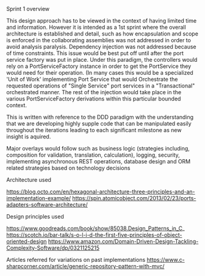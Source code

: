 Sprint 1 overview	

This design approach has to be viewed in the context of having limited time and information. However it is intended as a
1st sprint where the overall architecture is established and detail, such as how encapsulation and scope is enforced in 
the collaborating assemblies was not addressed in order to avoid analysis paralysis. Dependency injection was not addressed
because of time constraints. This issue would be best put off until after the port service factory was put in place.
Under this paradigm, the controllers would rely on a PortServiceFactory instance in order to get the PortService they would need for their
operation. (In many cases this would be a specialized 'Unit of Work' implementing Port Service that would Orchestrate the requested operations
of "Single Service" port services in a "Transactional" orchestrated manner.
The rest of the injection would take place in the various PortServiceFactory derivations within this particular bounded context.

This is written with reference to the DDD paradigm with the understanding that we are developing highly supple code that can be manipulated 
easily throughout the iterations leading to each significant milestone as new insight is aquired.

Major overlays would  follow such as business logic (strategies including, composition for validation, translation, calculation), 
logging, security, implementing asynchronous REST operations, database design and ORM related strategies based on technology decisions

Architecture used

https://blog.octo.com/en/hexagonal-architecture-three-principles-and-an-implementation-example/
https://spin.atomicobject.com/2013/02/23/ports-adapters-software-architecture/


Design principles used

https://www.goodreads.com/book/show/85038.Design_Patterns_in_C_
https://scotch.io/bar-talk/s-o-l-i-d-the-first-five-principles-of-object-oriented-design
https://www.amazon.com/Domain-Driven-Design-Tackling-Complexity-Software/dp/0321125215

Articles referred for variations on past implementations
https://www.c-sharpcorner.com/article/generic-repository-pattern-with-mvc/